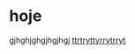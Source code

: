 # hoje
 gjhghjghgjhgjhgj
<a href="https://camillyvitoria585.github.io/hoje/exe005/index.html">ttrtryttyrrytrryt</a>